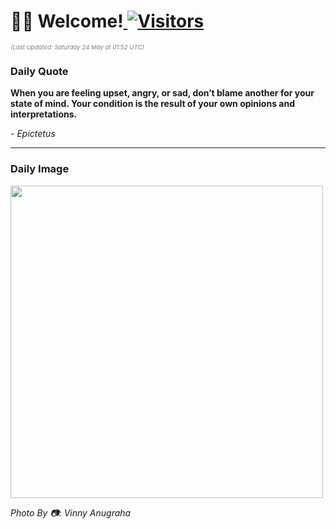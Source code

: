 <h1>👋🏽 Welcome!<a href="https://github.com/OmitNomis/"> <img src="https://visitor-badge.laobi.icu/badge?page_id=OmitNomis" alt="Visitors"></a></h1>

<i><p style="font-size: 0.6rem; color:gray">(Last Updated: Saturday 24 May at 01:52 UTC)</p></i>

<h3> Daily Quote </h3>
<b><p>When you are feeling upset, angry, or sad, don’t blame another for your state of mind. Your condition is the result of your own opinions and interpretations.</p></b>
<i><caption style="font-size: 0.8rem; color:gray;">- Epictetus</caption></i>


<hr>

<h3>Daily Image</h3>
<a href="https://images.pexels.com/photos/32200391/pexels-photo-32200391.jpeg" target="_blank"><img style="height:500px;" src="https://images.pexels.com/photos/32200391/pexels-photo-32200391.jpeg"/></a>

<i><caption style="font-size: 0.8rem; color:gray;"> Photo By 📷: Vinny Anugraha</caption></i>

